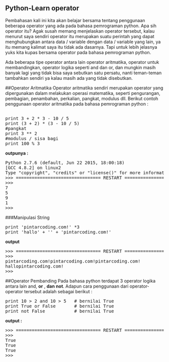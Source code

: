 ## Python-Learn operator

Pembahasan kali ini kita akan belajar bersama tentang penggunaan beberapa operator yang ada pada bahasa pemrograman python. Apa sih operator itu? Agak susah memang menjelaskan operator tersebut,
kalau menurut saya sendiri operator itu merupakan suatu perintah yang dapat menghubungkan antara data / variable dengan data / variable yang lain, ya itu memang kalimat saya itu tidak ada dasarnya.
Tapi untuk lebih jelasnya yuks kita kupas bersama operator pada bahasa pemrograman python.

Ada beberapa tipe operator antara lain operator aritmatika, operator untuk membandingkan, operator logika seperti and dan or, dan mungkin masih banyak lagi yang tidak bisa saya sebutkan satu persatu,
nanti teman-teman tambahkan sendiri ya kalau masih ada yang tidak disebutkan.

##Operator Aritmatika
Operator aritmatika sendiri merupakan operator yang dipergunakan dalam melakukan operasi matematika, seperti pengurangan, pembagian, penambahan, perkalian, pangkat, modulus dll. Berikut
contoh penggunaan operator aritmatika pada bahasa pemrograman python :
<pre>

print 3 + 2 * 3 - 10 / 5
print (3 + 2) * (3 - 10 / 5)
#pangkat
print 3 ** 2
#modulus / sisa bagi
print 100 % 3
</pre>


<b>outpunya : </b>
<pre>
Python 2.7.6 (default, Jun 22 2015, 18:00:18) 
[GCC 4.8.2] on linux2
Type "copyright", "credits" or "license()" for more information.
>>> ================================ RESTART ================================
>>> 
7
5
9
1
>>> 
</pre>

###Manipulasi String

<pre>
print 'pintarcoding.com!' *3
print 'hallo' + '' + 'pintarcoding.com!'
</pre>
<b> output </b>
<Pre>
>>> ================================ RESTART ================================
>>> 
pintarcoding.com!pintarcoding.com!pintarcoding.com!
hallopintarcoding.com!
>>> 
</pre>

##Operator Pembanding
Pada bahasa python terdapat 3 operator logika antara lain and, <b> or</b> , <b>dan</b> <b>not</b>. Adapun cara penggunaan dari operator-operator tersebut adalah sebagai berikut :

<pre>
print 10 > 2 and 10 > 5   # bernilai True
print True or False       # bernilai True
print not False           # bernilai True
</pre>

<b>output :</b>
<pre>
>>> ================================ RESTART ================================
>>> 
True
True
True
>>> 
</pre>
